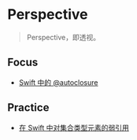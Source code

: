 # Perspective

> Perspective，即透视。

## Focus

- [Swift 中的 @autoclosure](Posts/Focus/Swift_Autoclosure)

## Practice

- [在 Swift 中对集合类型元素的弱引用](Posts/Practice/Weakly_Collections)